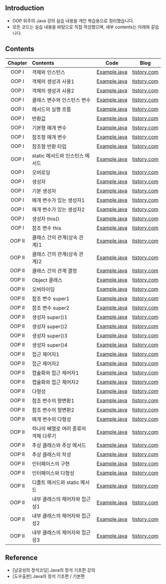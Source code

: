 ####
## Introduction
- OOP 위주의 Java 강의 실습 내용을 개인 복습용으로 정리했습니다.
- 모든 코드는 실습 내용을 바탕으로 직접 작성했으며, 세부 contents는 아래와 같습니다.
####
## Contents
|Chapter|Contents|Code|Blog|
|:---:|:---|:---:|:---:|
|OOP Ⅰ|객체와 인스턴스|[Example.java](./chap_06/_04_Example.java)|[tistory.com](https://jisulee-shsf.tistory.com/228)|
|OOP Ⅰ|객체의 생성과 사용1|[Example.java](./chap_06/_06_Example.java)|[tistory.com](https://jisulee-shsf.tistory.com/229)|
|OOP Ⅰ|객체의 생성과 사용2|[Example.java](./chap_06/_07_Example.java)|[tistory.com](https://jisulee-shsf.tistory.com/229)|
|OOP Ⅰ|클래스 변수와 인스턴스 변수|[Example.java](./chap_06/_13_Example.java)|[tistory.com](https://jisulee-shsf.tistory.com/234)|
|OOP Ⅰ|메서드의 실행 흐름|[Example.java](./chap_06/_19_Example.java)|[tistory.com](https://jisulee-shsf.tistory.com/238)|
|OOP Ⅰ|반환값|[Example.java](./chap_06/_21_Example.java)|[tistory.com](https://jisulee-shsf.tistory.com/242)|
|OOP Ⅰ|기본형 매개 변수|[Example.java](./chap_06/_24_Example1.java)|[tistory.com](https://jisulee-shsf.tistory.com/245)|
|OOP Ⅰ|참조형 매개 변수|[Example.java](./chap_06/_24_Example2.java)|[tistory.com](https://jisulee-shsf.tistory.com/245)|
|OOP Ⅰ|참조형 반환 타입|[Example.java](./chap_06/_25_Example.java)|[tistory.com](https://jisulee-shsf.tistory.com/247)|
|OOP Ⅰ|static 메서드와 인스턴스 메서드|[Example.java](./chap_06/_27_Example.java)|[tistory.com](https://jisulee-shsf.tistory.com/244)|
|OOP Ⅰ|오버로딩|[Example.java](./chap_06/_31_Example.java)|[tistory.com](https://jisulee-shsf.tistory.com/249)|
|OOP Ⅰ|생성자|[Example.java](./chap_06/_32_Example.java)|[tistory.com](https://jisulee-shsf.tistory.com/250)|
|OOP Ⅰ|기본 생성자|[Example.java](./chap_06/_33_Example.java)|[tistory.com](https://jisulee-shsf.tistory.com/250)|
|OOP Ⅰ|매개 변수가 있는 생성자1|[Example.java](./chap_06/_35_Example1.java)|[tistory.com](https://jisulee-shsf.tistory.com/250)|
|OOP Ⅰ|매개 변수가 있는 생성자2|[Example.java](./chap_06/_35_Example2.java)|[tistory.com](https://jisulee-shsf.tistory.com/250)|
|OOP Ⅰ|생성자 this()|[Example.java](./chap_06/_36_Example.java)|[tistory.com](https://jisulee-shsf.tistory.com/252)|
|OOP Ⅰ|참조 변수 this|[Example.java](./chap_06/_37_Example.java)|[tistory.com](https://jisulee-shsf.tistory.com/252)|
|OOP II|클래스 간의 관계(상속 관계)1|[Example.java](./chap_07/_02_Example1.java)|[tistory.com](https://jisulee-shsf.tistory.com/257)|
|OOP II|클래스 간의 관계(상속 관계)2|[Example.java](./chap_07/_02_Example2.java)|[tistory.com](https://jisulee-shsf.tistory.com/257)|
|OOP II|클래스 간의 관계 결정|[Example.java](./chap_07/_04_Example.java)|[tistory.com](https://jisulee-shsf.tistory.com/259)|
|OOP II|Object 클래스|[Example.java](./chap_07/_06_Example.java)|[tistory.com](https://jisulee-shsf.tistory.com/263)|
|OOP II|오버라이딩|[Example.java](./chap_07/_07_Example.java)|[tistory.com](https://jisulee-shsf.tistory.com/264)|
|OOP II|참조 변수 super1|[Example.java](./chap_07/_10_Example1.java)|[tistory.com](https://jisulee-shsf.tistory.com/265)|
|OOP II|참조 변수 super2|[Example.java](./chap_07/_10_Example2.java)|[tistory.com](https://jisulee-shsf.tistory.com/265)|
|OOP II|생성자 super()1|[Example.java](./chap_07/_11_Example1.java)|[tistory.com](https://jisulee-shsf.tistory.com/265)|
|OOP II|생성자 super()2|[Example.java](./chap_07/_11_Example2.java)|[tistory.com](https://jisulee-shsf.tistory.com/265)|
|OOP II|생성자 super()3|[Example.java](./chap_07/_11_Example3.java)|[tistory.com](https://jisulee-shsf.tistory.com/265)|
|OOP II|생성자 super()4|[Example.java](./chap_07/_11_Example4.java)|[tistory.com](https://jisulee-shsf.tistory.com/265)|
|OOP II|접근 제어자1|[Example.java](./chap_07/chap_07_21_Example1/Parent.java)|[tistory.com](https://jisulee-shsf.tistory.com/270)|
|OOP II|접근 제어자2|[Example.java](./chap_07/chap_07_21_Example2/Example.java)|[tistory.com](https://jisulee-shsf.tistory.com/270)|
|OOP II|캡슐화와 접근 제어자1|[Example.java](./chap_07/_22_Example1.java)|[tistory.com](https://jisulee-shsf.tistory.com/272)|
|OOP II|캡슐화와 접근 제어자2|[Example.java](./chap_07/_22_Example2.java)|[tistory.com](https://jisulee-shsf.tistory.com/272)|
|OOP II|다형성|[Example.java](./chap_07/_23_Example.java)|[tistory.com](https://jisulee-shsf.tistory.com/273)|
|OOP II|참조 변수의 형변환1|[Example.java](./chap_07/_24_Example1.java)|[tistory.com](https://jisulee-shsf.tistory.com/274)|
|OOP II|참조 변수의 형변환2|[Example.java](./chap_07/_24_Example2.java)|[tistory.com](https://jisulee-shsf.tistory.com/274)|
|OOP II|매개 변수의 다형성|[Example.java](./chap_07/_28_Example.java)|[tistory.com](https://jisulee-shsf.tistory.com/276)|
|OOP II|하나의 배열로 여러 종류의 객체 다루기|[Example.java](./chap_07/_30_Example.java)|[tistory.com](https://jisulee-shsf.tistory.com/277)|
|OOP II|추상 클래스와 추상 메서드|[Example.java](./chap_07/_32_Example.java)|[tistory.com](https://jisulee-shsf.tistory.com/282)|
|OOP II|추상 클래스의 작성|[Example.java](./chap_07/_33_Example.java)|[tistory.com](https://jisulee-shsf.tistory.com/283)|
|OOP II|인터페이스의 구현|[Example.java](./chap_07/_37_Example.java)|[tistory.com](https://jisulee-shsf.tistory.com/284)|
|OOP II|인터페이스와 다형성|[Example.java](./chap_07/_38_Example.java)|[tistory.com](https://jisulee-shsf.tistory.com/286)|
|OOP II|디폴트 메서드와 static 메서드|[Example.java](./chap_07/_41_Example.java)|[tistory.com](https://jisulee-shsf.tistory.com/308)|
|OOP II|내부 클래스의 제어자와 접근성1|[Example.java](./chap_07/_46_Example.java)|[tistory.com](https://jisulee-shsf.tistory.com/311)|
|OOP II|내부 클래스의 제어자와 접근성2|[Example.java](./chap_07/_49_Example.java)|[tistory.com](https://jisulee-shsf.tistory.com/312)|
|OOP II|내부 클래스의 제어자와 접근성3|[Example.java](./chap_07/_50_Example.java)|[tistory.com](https://jisulee-shsf.tistory.com/312)|
####
## Reference
- [남궁성의 정석코딩] Java의 정석 기초편 강의
- [도우출판] Java의 정석 기초편 / 기본편
####
